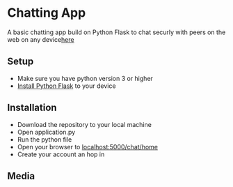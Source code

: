 <h1>Chatting App</h1>
A basic chatting app build on Python Flask to chat securly with peers on the web on any device<a href="http://www.gtxr.club/">here</a>
<h2>Setup</h2>
<ul>
	<li>Make sure you have python version 3 or higher</li>
	<li><a href="https://www.geeksforgeeks.org/flask-creating-first-simple-application/">Install Python Flask</a> to your device</li>
</ul>
<h2>Installation</h2>
<ul>
	<li>Download the repository to your local machine</li>
	<li>Open application.py</li>
	<li>Run the python file</li>
	<li>Open your browser to <a href="http://localhost:5000/chat/home">localhost:5000/chat/home</a> </li>
	<li>Create your account an hop in</li>
</ul>
<h2>Media</h2>

